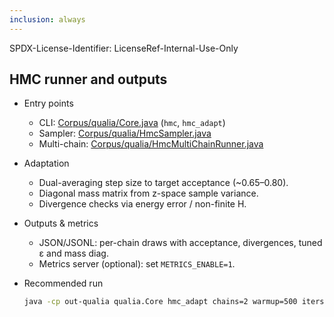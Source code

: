 ```yaml
---
inclusion: always
---
```

SPDX-License-Identifier: LicenseRef-Internal-Use-Only

## HMC runner and outputs

- Entry points
  - CLI: [Corpus/qualia/Core.java](mdc:Corpus/qualia/Core.java) (`hmc`, `hmc_adapt`)
  - Sampler: [Corpus/qualia/HmcSampler.java](mdc:Corpus/qualia/HmcSampler.java)
  - Multi-chain: [Corpus/qualia/HmcMultiChainRunner.java](mdc:Corpus/qualia/HmcMultiChainRunner.java)

- Adaptation
  - Dual-averaging step size to target acceptance (~0.65–0.80).
  - Diagonal mass matrix from z-space sample variance.
  - Divergence checks via energy error / non-finite H.

- Outputs & metrics
  - JSON/JSONL: per-chain draws with acceptance, divergences, tuned ε and mass diag.
  - Metrics server (optional): set `METRICS_ENABLE=1`.

- Recommended run
  ```bash
  java -cp out-qualia qualia.Core hmc_adapt chains=2 warmup=500 iters=1000 thin=2 seed=42 out=hmc.jsonl | cat
  ```

